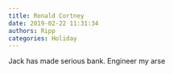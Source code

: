 ```yaml
---
title: Ronald Cortney
date: 2019-02-22 11:31:34
authors: Ripp
categories: Holiday
---
```


 Jack has made serious bank.
Engineer my arse